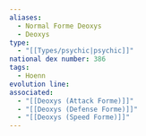 ```yaml
---
aliases:
  - Normal Forme Deoxys
  - Deoxys
type:
  - "[[Types/psychic|psychic]]"
national dex number: 386
tags:
  - Hoenn
evolution line: 
associated:
  - "[[Deoxys (Attack Forme)]]"
  - "[[Deoxys (Defense Forme)]]"
  - "[[Deoxys (Speed Forme)]]"
---
```

